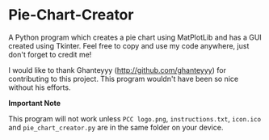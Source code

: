 # Pie-Chart-Creator

A Python program which creates a pie chart using MatPlotLib and has a GUI created using Tkinter. Feel free to copy and use my code anywhere, just don't forget to credit me!

I would like to thank Ghanteyyy (http://github.com/ghanteyyy) for contributing to this project. This program wouldn't have been so nice without his efforts.

**Important Note**

This program will not work unless `PCC logo.png`, `instructions.txt`, `icon.ico` and `pie_chart_creator.py` are in the same folder on your device.
